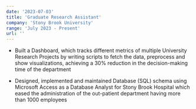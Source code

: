 ```yaml
---
date: '2023-07-03'
title: 'Graduate Research Assistant'
company: 'Stony Brook University'
range: 'July 2023 - Present'
url: ''
---
```


- Built a Dashboard, which tracks different metrics of multiple University Research Projects by writing scripts to fetch the data, preprocess and show visualizations, achieving a 30% reduction in the decision-making time of the department

- Designed, implemented and maintained Database (SQL) schema using Microsoft Access as a Database Analyst for Stony Brook Hospital which eased the administration of the out-patient department having more than 1000 employees